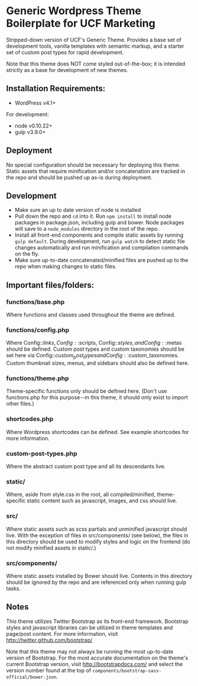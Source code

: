 # Generic Wordpress Theme Boilerplate for UCF Marketing

Stripped-down version of UCF's Generic Theme.  Provides a base set of
development tools, vanilla templates with semantic markup, and a starter
set of custom post types for rapid development.

Note that this theme does NOT come styled out-of-the-box; it is intended
strictly as a base for development of new themes.


## Installation Requirements:
- WordPress v4.1+

For development:
- node v0.10.22+
- gulp v3.9.0+


## Deployment

No special configuration should be necessary for deploying this theme. Static assets that require minification and/or concatenation are tracked in the repo and should be pushed up as-is during deployment.


## Development

- Make sure an up to date version of node is installed
- Pull down the repo and `cd` into it.  Run `npm install` to install node packages in package.json, including gulp and bower.  Node packages will save to a `node_modules` directory in the root of the repo.
- Install all front-end components and compile static assets by running `gulp default`.  During development, run `gulp watch` to detect static file changes automatically and run minification and compilation commands on the fly.
- Make sure up-to-date concatenated/minified files are pushed up to the repo when making changes to static files.


## Important files/folders:

### functions/base.php
Where functions and classes used throughout the theme are defined.

### functions/config.php
Where Config::$links, Config::$scripts, Config::$styles, and
Config::$metas should be defined.  Custom post types and custom taxonomies should
be set here via Config::$custom_post_types and Config::$custom_taxonomies.
Custom thumbnail sizes, menus, and sidebars should also be defined here.

### functions/theme.php
Theme-specific functions only should be defined here.  (Don't use functions.php
for this purpose--in this theme, it should only exist to import other files.)

### shortcodes.php
Where Wordpress shortcodes can be defined.  See example shortcodes for more
information.

### custom-post-types.php
Where the abstract custom post type and all its descendants live.

### static/
Where, aside from style.css in the root, all compiled/minified, theme-specific static
content such as javascript, images, and css should live.

### src/
Where static assets such as scss partials and unminified javascript should live.
With the exception of files in src/components/ (see below), the files in this directory
should be used to modify styles and logic on the frontend (do not modify minified
assets in static/.)

### src/components/
Where static assets installed by Bower should live.  Contents in this directory
should be ignored by the repo and are referenced only when running gulp tasks.


## Notes

This theme utilizes Twitter Bootstrap as its front-end framework.  Bootstrap
styles and javascript libraries can be utilized in theme templates and page/post
content.  For more information, visit http://twitter.github.com/bootstrap/

Note that this theme may not always be running the most up-to-date version of
Bootstrap.  For the most accurate documentation on the theme's current
Bootstrap version, visit http://bootstrapdocs.com/ and select the version number
found at the top of `components/bootstrap-sass-official/bower.json`.
